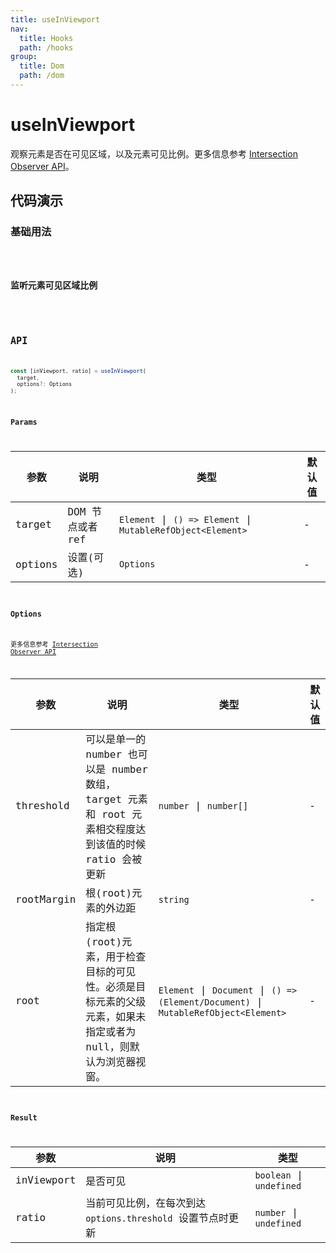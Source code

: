 ```yaml
---
title: useInViewport
nav:
  title: Hooks
  path: /hooks
group:
  title: Dom
  path: /dom
---
```


# useInViewport

<Tag lang="zh-CN" tags="ssr"></Tag>

观察元素是否在可见区域，以及元素可见比例。更多信息参考 [Intersection Observer API](https://developer.mozilla.org/zh-CN/docs/Web/API/Intersection_Observer_API)。

## 代码演示

### 基础用法

<code src="./demo/demo1.tsx" />

### 监听元素可见区域比例

<code src="./demo/demo2.tsx" />

## API

```ts
const [inViewport, ratio] = useInViewport(
  target, 
  options?: Options
);
```

### Params

| 参数   | 说明                      | 类型        | 默认值 |
|--------|---------------------------|-------------|--------|
| target | DOM 节点或者 ref | `Element` \| `() => Element` \| `MutableRefObject<Element>` | -      |
| options | 设置(可选)		 | `Options` | -      |

### Options

更多信息参考 [Intersection Observer API](https://developer.mozilla.org/zh-CN/docs/Web/API/Intersection_Observer_API)

| 参数       | 说明                                  | 类型    | 默认值 |
|------------|---------------------------------------|---------|-------|
| threshold | 可以是单一的 number 也可以是 number 数组，target 元素和 root 元素相交程度达到该值的时候 ratio 会被更新 | `number` \| `number[]` | -      |
| rootMargin | 根(root)元素的外边距 | `string` | -      |
| root | 指定根(root)元素，用于检查目标的可见性。必须是目标元素的父级元素，如果未指定或者为null，则默认为浏览器视窗。  | `Element` \| `Document` \| `() => (Element/Document)` \| `MutableRefObject<Element>` | - |

### Result

| 参数       | 说明                                  | 类型    |
|------------|---------------------------------------|---------|
| inViewport | 是否可见 | `boolean` \| `undefined` |
| ratio | 当前可见比例，在每次到达 `options.threshold` 设置节点时更新 | `number` \| `undefined` |

